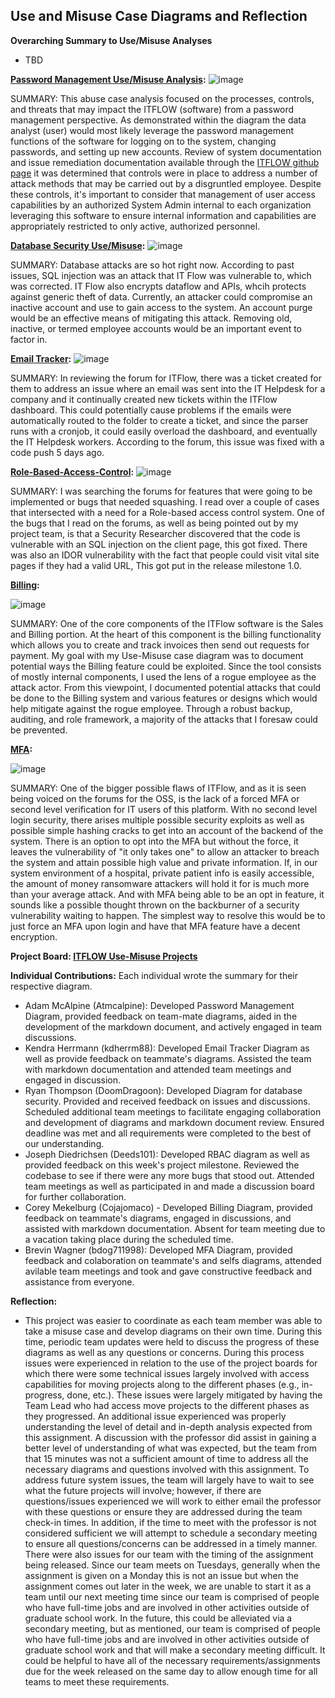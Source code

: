 ## Use and Misuse Case Diagrams and Reflection
**Overarching Summary to Use/Misuse Analyses**
- TBD

**[Password Management Use/Misuse Analysis](https://github.com/Deeds101/CYBR8420-project/blob/main/Use-Misuses%20Case%20Diagrams/Final%20Diagrams/Password%20Management%20-%20Use%20and%20Misuse%20Case%20Diagram.PNG):**
 ![image](https://github.com/Deeds101/CYBR8420-project/assets/87542247/e8547fa6-b1e0-41a5-9d3b-fbdea9a0370b)

 SUMMARY: This abuse case analysis focused on the processes, controls, and threats that may impact the ITFLOW (software) from a password management perspective. As demonstrated within the diagram the data analyst (user) would most likely leverage the password management functions of the software for logging on to the system, changing passwords, and setting up new accounts. Review of system documentation and issue remediation documentation available through the [ITFLOW github page](https://github.com/itflow-org/itflow) it was determined that controls were in place to address a number of attack methods that may be carried out by a disgruntled employee. Despite these controls, it's important to consider that management of user access capabilities by an authorized System Admin internal to each organization leveraging this software to ensure internal information and capabilities are appropriately restricted to only active, authorized personnel.

  
**[Database Security Use/Misuse](https://github.com/Deeds101/CYBR8420-project/blob/main/Use-Misuses%20Case%20Diagrams/Final%20Diagrams/SQL%20Injection.drawio.png):**
![image](https://github.com/Deeds101/CYBR8420-project/assets/87542247/2a989453-0485-4e2b-88cf-5140a9a84ed9)

SUMMARY: Database attacks are so hot right now. According to past issues, SQL injection was an attack that IT Flow was vulnerable to, which was corrected. IT Flow also encrypts dataflow and APIs, whcih protects against generic theft of data. Currently, an attacker could compromise an inactive account and use to gain access to the system. An account purge would be an effective means of mitigating this attack. Removing old, inactive, or termed employee accounts would be an important event to factor in.


**[Email Tracker](https://github.com/Deeds101/CYBR8420-project/blob/main/Use-Misuses%20Case%20Diagrams/Final%20Diagrams/use%20misuse%20case%20(email%20tracking).png):**
![image](https://github.com/Deeds101/CYBR8420-project/assets/107895832/724632b6-9074-4889-9f35-33e10278712b)


SUMMARY: In reviewing the forum for ITFlow, there was a ticket created for them to address an issue where an email was sent into the IT Helpdesk for a company and it continually created new tickets within the ITFlow dashboard. This could potentially cause problems if the emails were automatically routed to the folder to create a ticket, and since the parser runs with a cronjob, it could easily overload the dashboard, and eventually the IT Helpdesk workers. According to the forum, this issue was fixed with a code push 5 days ago.

**[Role-Based-Access-Control](https://github.com/Deeds101/CYBR8420-project/blob/main/Use-Misuses%20Case%20Diagrams/Final%20Diagrams/RBAC_Final.PNG):**
![image](https://github.com/Deeds101/CYBR8420-project/assets/107895832/55611867-6c4f-476c-a120-e4db54dff2cc)


SUMMARY: I was searching the forums for features that were going to be implemented or bugs that needed squashing. I read over a couple of cases that intersected with a need for a Role-based access control system. One of the bugs that I read on the forums, as well as being pointed out by my project team, is that a Security Researcher discovered that the code is vulnerable with an SQL injection on the client page, this got fixed. There was also an IDOR vulnerability with the fact that people could visit vital site pages if they had a valid URL, This got put in the release milestone 1.0.

**[Billing](https://github.com/Deeds101/CYBR8420-project/blob/main/Use-Misuses%20Case%20Diagrams/Final%20Diagrams/Use-Misuse%20Case%20Billing.png):**

![image](https://github.com/Deeds101/CYBR8420-project/assets/143226996/3b168fc1-ce4d-4a61-aa3e-32145dee706e)

SUMMARY: One of the core components of the ITFlow software is the Sales and Billing portion. At the heart of this component is the billing functionality which allows you to create and track invoices then send out requests for payment. My goal with my Use-Misuse case diagram was to document potential ways the Billing feature could be exploited. Since the tool consists of mostly internal components, I used the lens of a rogue employee as the attack actor. From this viewpoint, I documented potential attacks that could be done to the Billing system and various features or designs which would help mitigate against the rogue employee. Through a robust backup, auditing, and role framework, a majority of the attacks that I foresaw could be prevented. 

**[MFA](https://github.com/Deeds101/CYBR8420-project/blob/main/Use-Misuses%20Case%20Diagrams/Final%20Diagrams/MFA%20Final%20Case.PNG):**

![image](https://github.com/Deeds101/CYBR8420-project/assets/104231228/5e79db77-72d9-4df8-b5e1-ef8ed8ee027d)

SUMMARY: One of the bigger possible flaws of ITFlow, and as it is seen being voiced on the forums for the OSS, is the lack of a forced MFA or second level verification for IT users of this platform. With no second level login security, there arises multiple possible security exploits as well as possible simple hashing cracks to get into an account of the backend of the system. There is an option to opt into the MFA but without the force, it leaves the vulnerability of "it only takes one" to allow an attacker to breach the system and attain possible high value and private information. If, in our system environment of a hospital, private patient info is easily accessible, the amount of money ransomware attackers will hold it for is much more than your average attack. And with MFA being able to be an opt in feature, it sounds like a possible thought thrown on the backburner of a security vulnerability waiting to happen. The simplest way to resolve this would be to just force an MFA upon login and have that MFA feature have a decent encryption.

**Project Board: [ITFLOW Use-Misuse Projects](https://github.com/users/Deeds101/projects/3/views/1)**

**Individual Contributions:**
Each individual wrote the summary for their respective diagram.

- Adam McAlpine (Atmcalpine): Developed Password Management Diagram, provided feedback on team-mate diagrams, aided in the development of the markdown document, and actively engaged in team discussions.
- Kendra Herrmann (kdherrm88): Developed Email Tracker Diagram as well as provide feedback on teammate's diagrams. Assisted the team with markdown documentation and attended team meetings and engaged in discussion.
- Ryan Thompson (DoomDragoon): Developed Diagram for database security. Provided and received feedback on issues and discussions. Scheduled additional team meetings to facilitate engaging collaboration and development of diagrams and markdown document review. Ensured deadline was met and all requirements were completed to the best of our understanding.
- Joseph Diedrichsen (Deeds101): Developed RBAC diagram as well as provided feedback on this week's project milestone. Reviewed the codebase to see if there were any more bugs that stood out. Attended team meetings as well as participated in and made a discussion board for further collaboration.
- Corey Mekelburg (Cojajomaco) - Developed Billing Diagram, provided feedback on teammate's diagrams, engaged in discussions, and assisted with markdown documentation. Absent for team meeting due to a vacation taking place during the scheduled time.
- Brevin Wagner (bdog711998): Developed MFA Diagram, provided feedback and colaboration on teammate's and selfs diagrams, attended avilable team meetings and took and gave constructive feedback and assistance from everyone.

**Reflection:**
- This project was easier to coordinate as each team member was able to take a misuse case and develop diagrams on their own time.  During this time, periodic team updates were held to discuss the progress of these diagrams as well as any questions or concerns.  During this process issues were experienced in relation to the use of the project boards for which there were some technical issues largely involved with access capabilities for moving projects along to the different phases (e.g., in-progress, done, etc.).  These issues were largely mitigated by having the Team Lead who had access move projects to the different phases as they progressed.  An additional issue experienced was properly understanding the level of detail and in-depth analysis expected from this assignment.  A discussion with the professor did assist in gaining a better level of understanding of what was expected, but the team from that 15 minutes was not a sufficient amount of time to address all the necessary diagrams and questions involved with this assignment.  To address future system issues, the team will largely have to wait to see what the future projects will involve; however, if there are questions/issues experienced we will work to either email the professor with these questions or ensure they are addressed during the team check-in times.  In addition, if the time to meet with the professor is not considered sufficient we will attempt to schedule a secondary meeting to ensure all questions/concerns can be addressed in a timely manner. There were also issues for our team with the timing of the assignment being released. Since our team meets on Tuesdays, generally when the assignment is given on a Monday this is not an issue but when the assignment comes out later in the week, we are unable to start it as a team until our next meeting time since our team is comprised of people who have full-time jobs and are involved in other activities outside of graduate school work. In the future, this could be alleviated via a secondary meeting, but as mentioned, our team is comprised of people who have full-time jobs and are involved in other activities outside of graduate school work and that will make a secondary meeting difficult. It could be helpful to have all of the necessary requirements/assignments due for the week released on the same day to allow enough time for all teams to meet these requirements. 
